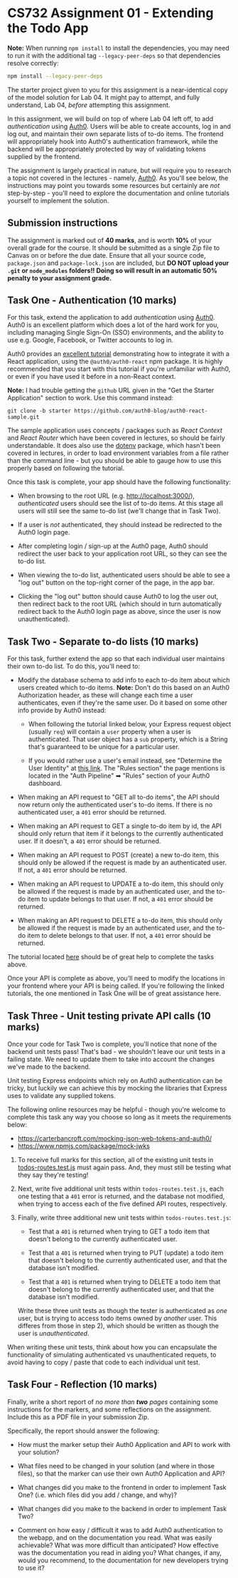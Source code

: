 # CS732 Assignment 01 - Extending the Todo App
**Note:** When running `npm install` to install the dependencies, you may need to run it with the additional tag `--legacy-peer-deps` so that dependencies resolve correctly:

```sh
npm install --legacy-peer-deps
```

The starter project given to you for this assignment is a near-identical copy of the model solution for Lab 04. It might pay to attempt, and fully understand, Lab 04, *before* attempting this assignment.

In this assignment, we will build on top of where Lab 04 left off, to add *authentication* using [Auth0](https://auth0.com/). Users will be able to create accounts, log in and log out, and maintain their own separate lists of to-do items. The frontend will appropriately hook into Auth0's authentication framework, while the backend will be appropriately protected by way of validating tokens supplied by the frontend.

The assignment is largely practical in nature, but will require you to research a topic not covered in the lectures - namely, [Auth0](https://auth0.com/). As you'll see below, the instructions may point you towards some resources but certainly are *not* step-by-step - you'll need to explore the documentation and online tutorials yourself to implement the solution.

## Submission instructions
The assignment is marked out of **40 marks**, and is worth **10%** of your overall grade for the course. It should be submitted as a single Zip file to Canvas on or before the due date. Ensure that all your source code, `package.json` and `package-lock.json` are included, but  **DO NOT upload your `.git` or `node_modules` folders!! Doing so will result in an automatic 50% penalty to your assignment grade.**


## Task One - Authentication (10 marks)
For this task, extend the application to add *authentication* using [Auth0](https://auth0.com/). Auth0 is an excellent platform which does a lot of the hard work for you, including managing Single Sign-On (SSO) environments, and the ability to use e.g. Google, Facebook, or Twitter accounts to log in.

Auth0 provides an [excellent tutorial](https://auth0.com/blog/complete-guide-to-react-user-authentication/) demonstrating how to integrate it with a React application, using the `@auth0/auth0-react` npm package. It is highly recommended that you start with this tutorial if you're unfamiliar with Auth0, or even if you have used it before in a non-React context.

**Note:** I had trouble getting the `github` URL given in the "Get the Starter Application" section to work. Use this command instead:

```
git clone -b starter https://github.com/auth0-blog/auth0-react-sample.git
```

The sample application uses concepts / packages such as *React Context* and *React Router* which have been covered in lectures, so should be fairly understandable. It does also use the [dotenv](https://www.npmjs.com/package/dotenv) package, which hasn't been covered in lectures, in order to load environment variables from a file rather than the command line - but you should be able to gauge how to use this properly based on following the tutorial.

Once this task is complete, your app should have the following functionality:

- When browsing to the root URL (e.g. <http://localhost:3000/>), *authenticated* users should see the list of to-do items. At this stage all users will still see the same to-do list (we'll change that in Task Two).

- If a user is *not* authenticated, they should instead be redirected to the Auth0 login page.

- After completing login / sign-up at the Auth0 page, Auth0 should redirect the user back to your application root URL, so they can see the to-do list.

- When viewing the to-do list, authenticated users should be able to see a "log out" button on the top-right corner of the page, in the app bar.

- Clicking the "log out" button should cause Auth0 to log the user out, then redirect back to the root URL (which should in turn automatically redirect back to the Auth0 login page as above, since the user is now unauthenticated).


## Task Two - Separate to-do lists (10 marks)
For this task, further extend the app so that each individual user maintains their own to-do list. To do this, you'll need to:

- Modify the database schema to add info to each to-do item about which users created which to-do items. **Note:** Don't do this based on an Auth0 Authorization header, as these will change each time a user authenticates, even if they're the same user. Do it based on some other info provide by Auth0 instead:

  - When following the tutorial linked below, your Express request object (usually `req`) will contain a `user` property when a user is authenticated. That user object has a `sub` property, which is a String that's guaranteed to be unique for a particular user.

  - If you would rather use a user's email instead, see "Determine the User Identity" at [this link](https://auth0.com/docs/architecture-scenarios/spa-api/api-implementation-nodejs). The "Rules section" the page mentions is located in the "Auth Pipeline" ➡ "Rules" section of your Auth0 dashboard.

- When making an API request to "GET all to-do items", the API should now return only the authenticated user's to-do items. If there is no authenticated user, a `401` error should be returned.

- When making an API request to GET a single to-do item by id, the API should only return that item if it belongs to the currently authenticated user. If it doesn't, a `401` error should be returned.

- When making an API request to POST (create) a new to-do item, this should only be allowed if the request is made by an authenticated user. If not, a `401` error should be returned.

- When making an API request to UPDATE a to-do item, this should only be allowed if the request is made by an authenticated user, and the to-do item to update belongs to that user. If not, a `401` error should be returned.

- When making an API request to DELETE a to-do item, this should only be allowed if the request is made by an authenticated user, and the to-do item to delete belongs to that user. If not, a `401` error should be returned.

The tutorial located [here](https://auth0.com/docs/quickstart/backend/nodejs) should be of great help to complete the tasks above.

Once your API is complete as above, you'll need to modify the locations in your frontend where your API is being called. If you're following the linked tutorials, the one mentioned in Task One will be of great assistance here.


## Task Three - Unit testing private API calls (10 marks)
Once your code for Task Two is complete, you'll notice that none of the backend unit tests pass! That's bad - we shouldn't leave our unit tests in a failing state. We need to update them to take into account the changes we've made to the backend.

Unit testing Express endpoints which rely on Auth0 authentication can be tricky, but luckily we can achieve this by mocking the libraries that Express uses to validate any supplied tokens.

The following online resources may be helpful - though you're welcome to complete this task any way you choose so long as it meets the requirements below:

- <https://carterbancroft.com/mocking-json-web-tokens-and-auth0/>
- <https://www.npmjs.com/package/mock-jwks>

1. To receive full marks for this section, all of the existing unit tests in [todos-routes.test.js](./backend/src/routes/api/__tests__/todos-routes.test.js) must again pass. And, they must still be testing what they say they're testing!

2. Next, write five additional unit tests within `todos-routes.test.js`, each one testing that a `401` error is returned, and the database not modified, when trying to access each of the five defined API routes, respectively.

3. Finally, write three additional new unit tests within `todos-routes.test.js`:

   - Test that a `401` is returned when trying to GET a todo item that doesn't belong to the currently authenticated user.

   - Test that a `401` is returned when trying to PUT (update) a todo item that doesn't belong to the currently authenticated user, and that the database isn't modified.

   - Test that a `401` is returned when trying to DELETE a todo item that doesn't belong to the currently authenticated user, and that the database isn't modified.

   Write these three unit tests as though the tester is authenticated as *one* user, but is trying to access todo items owned by *another* user. This differes from those in step 2), which should be written as though the user is *unauthenticated*.

When writing these unit tests, think about how you can encapsulate the functionality of simulating authenticated vs unauthenticated requets, to avoid having to copy / paste that code to each individual unit test.

## Task Four - Reflection (10 marks)
Finally, write a short report of *no more than **two** pages* containing some instructions for the markers, and some reflections on the assignment. Include this as a PDF file in your submission Zip.

Specifically, the report should answer the following:

- How must the marker setup their Auth0 Application and API to work with your solution?

- What files need to be changed in your solution (and where in those files), so that the marker can use their own Auth0 Application and API?

- What changes did you make to the frontend in order to implement Task One? (i.e. which files did you add / change, and why)?

- What changes did you make to the backend in order to implement Task Two?

- Comment on how easy / difficult it was to add Auth0 authentication to the webapp, and on the documentation you read. What was easily achievable? What was more difficult than anticipated? How effective was the documentation you read in aiding you? What changes, if any, would you recommend, to the documentation for new developers trying to use it?
